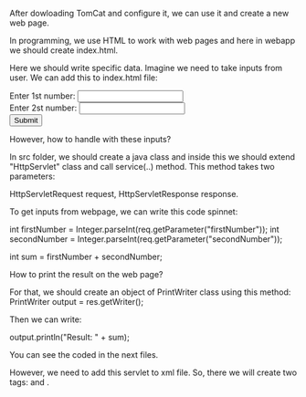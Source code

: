 After dowloading TomCat and configure it, we can use it and create a new web page.

In programming, we use HTML to work with web pages and here in webapp we should create index.html.

Here we should write specific data. Imagine we need to take inputs from user.
We can add this to index.html file:

<form action="add">
		Enter 1st number: <input type="text" name="firstNumber"><br>
		Enter 2st number: <input type="text" name="secondNumber"><br>
		<input type="submit">
	</form>

However, how to handle with these inputs? 

In src folder, we should create a java class and inside this we should extend "HttpServlet" class and call service(..) method.
This method takes two parameters:

HttpServletRequest request, 
HttpServletResponse response.

To get inputs from webpage, we can write this code spinnet:

int firstNumber = Integer.parseInt(req.getParameter("firstNumber"));
int secondNumber = Integer.parseInt(req.getParameter("secondNumber"));
		
int sum = firstNumber + secondNumber;


How to print the result on the web page?

For that, we should create an object of PrintWriter class using this method: 
PrintWriter output = res.getWriter();

Then we can write: 

output.println("Result: " + sum);


You can see the coded in the next files.

However, we need to add this servlet to xml file. So, there we will create two tags: <servlet> and <servlet-mapping>.

